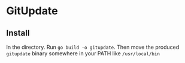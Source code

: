 # GitUpdate

## Install

In the directory. Run `go build -o gitupdate`. Then move the produced `gitupdate` binary somewhere in your PATH like `/usr/local/bin`
